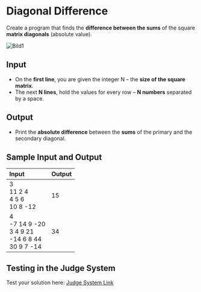 # Diagonal Difference

Create a program that finds the **difference between the sums** of the square **matrix diagonals** (absolute value).

![Bild1](https://user-images.githubusercontent.com/22563595/212301637-5af49f58-0695-4e32-b15e-2257ef9c81dd.png)

## Input

-	On the **first line**, you are given the integer N – the **size of the square matrix**.
-	The next **N lines**, hold the values for every row – **N numbers** separated by a space.

## Output

- Print the **absolute difference** between the **sums** of the primary and the secondary diagonal.

## Sample Input and Output  
    
| **Input** | **Output** |  
| :--- | :--- | 
| 3<br> 11 2 4<br> 4 5 6<br> 10 8 -12 | 15 |
| 4<br> -7 14 9 -20<br> 3 4 9 21<br> -14 6 8 44<br> 30 9 7 -14 | 34 |

## Testing in the Judge System  
    
Test your solution here: [Judge System Link](https://judge.softuni.org/Contests/Compete/Index/1455#0)
